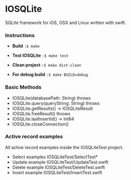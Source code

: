 # IOSQLite
SQLite framework for iOS, OSX and Linux written with swift.

### Instructions

* **Build**
`:$ make`

* **Test IOSQLite**
`:$ make test`

* **Clean project**
`:$ make dist-clean`

* **For debug build**
`:$ make BUILD=debug`

### Basic Methods
* IOSQLite(databasePath: String) throws
* IOSQLite.query(queryString: String) throws
* IOSQLite.getResults() -> IOSQLiteResult
* IOSQLite.freeResult() throws
* IOSQLite.lastInsertId() -> Int64
* IOSQLite.closeConnection()

### Active record examples

All active record examples inside the IOSQLiteTest project.

* Select examples IOSQLiteTest/SelectTest*
* Update example IOSQLiteTest/UpdateTest.swift
* Delete example IOSQLiteTest/DeleteTest.swift
* Insert example IOSQLiteTest/InsertTest.swift


